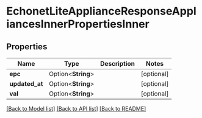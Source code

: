 # EchonetLiteApplianceResponseAppliancesInnerPropertiesInner

## Properties

Name | Type | Description | Notes
------------ | ------------- | ------------- | -------------
**epc** | Option<**String**> |  | [optional]
**updated_at** | Option<**String**> |  | [optional]
**val** | Option<**String**> |  | [optional]

[[Back to Model list]](../README.md#documentation-for-models) [[Back to API list]](../README.md#documentation-for-api-endpoints) [[Back to README]](../README.md)


